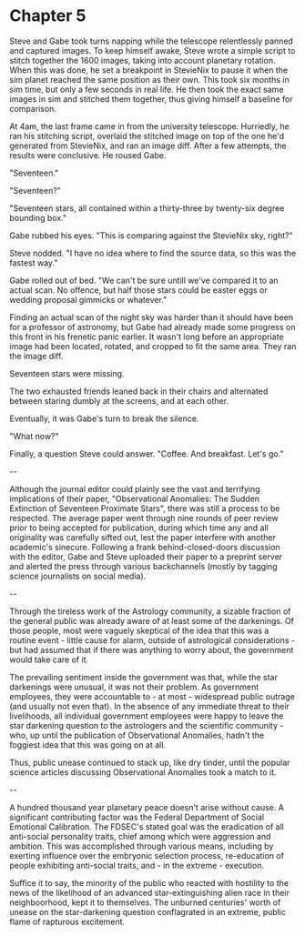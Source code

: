 # Chapter 5

Steve and Gabe took turns napping while the telescope relentlessly panned and captured images. To keep himself awake, Steve wrote a simple script to stitch together the 1600 images, taking into account planetary rotation. When this was done, he set a breakpoint in StevieNix to pause it when the sim planet reached the same position as their own. This took six months in sim time, but only a few seconds in real life. He then took the exact same images in sim and stitched them together, thus giving himself a baseline for comparison.

At 4am, the last frame came in from the university telescope. Hurriedly, he ran his stitching script, overlaid the stitched image on top of the one he'd generated from StevieNix, and ran an image diff. After a few attempts, the results were conclusive. He roused Gabe.

"Seventeen."

"Seventeen?"

"Seventeen stars, all contained within a thirty-three by twenty-six degree bounding box."

Gabe rubbed his eyes. "This is comparing against the StevieNix sky, right?"

Steve nodded. "I have no idea where to find the source data, so this was the fastest way."

Gabe rolled out of bed. "We can't be sure untill we've compared it to an actual scan. No offence, but half those stars could be easter eggs or wedding proposal gimmicks or whatever."

Finding an actual scan of the night sky was harder than it should have been for a professor of astronomy, but Gabe had already made some progress on this front in his frenetic panic earlier. It wasn't long before an appropriate image had been located, rotated, and cropped to fit the same area. They ran the image diff.

Seventeen stars were missing.

The two exhausted friends leaned back in their chairs and alternated between staring dumbly at the screens, and at each other.

Eventually, it was Gabe's turn to break the silence.

"What now?"

Finally, a question Steve could answer. "Coffee. And breakfast. Let's go."

--

Although the journal editor could plainly see the vast and terrifying implications of their paper, "Observational Anomalies: The Sudden Extinction of Seventeen Proximate Stars", there was still a process to be respected. The average paper went through nine rounds of peer review prior to being accepted for publication, during which time any and all originality was carefully sifted out, lest the paper interfere with another academic's sinecure. Following a frank behind-closed-doors discussion with the editor, Gabe and Steve uploaded their paper to a preprint server and alerted the press through various backchannels (mostly by tagging science journalists on social media).

--

Through the tireless work of the Astrology community, a sizable fraction of the general public was already aware of at least some of the darkenings. Of those people, most were vaguely skeptical of the idea that this was a routine event - little cause for alarm, outside of astrological considerations - but had assumed that if there was anything to worry about, the government would take care of it.

The prevailing sentiment inside the government was that, while the star darkenings were unusual, it was not their problem. As government employees, they were accountable to - at most - widespread public outrage (and usually not even that). In the absence of any immediate threat to their livelihoods, all individual government employees were happy to leave the star darkening question to the astrologers and the scientific community - who, up until the publication of Observational Anomalies, hadn't the foggiest idea that this was going on at all.

Thus, public unease continued to stack up, like dry tinder, until the popular science articles discussing Observational Anomalies took a match to it.

--

A hundred thousand year planetary peace doesn't arise without cause. A significant contributing factor was the Federal Department of Social Emotional Calibration. The FDSEC's stated goal was the eradication of all anti-social personality traits, chief among which were aggression and ambition. This was accomplished through various means, including by exerting influence over the embryonic selection process, re-education of people exhibiting anti-social traits, and - in the extreme - execution.

Suffice it to say, the minority of the public who reacted with hostility to the news of the likelihood of an advanced star-extinguishing alien race in their neighboorhood, kept it to themselves. The unburned centuries' worth of unease on the star-darkening question conflagrated in an extreme, public flame of rapturous excitement.
